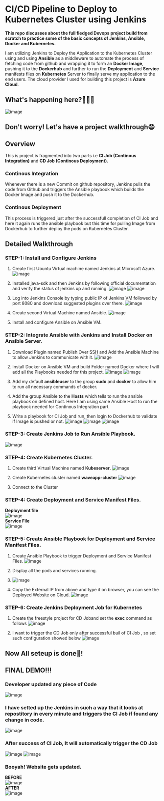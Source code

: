 # CI/CD Pipeline to Deploy to Kubernetes Cluster using Jenkins
**This repo discusses about the full fledged Devops project build from scratch to practice some of the basic concepts of Jenkins, Ansible, Docker and Kubernetes.**

I am utilizing Jenkins to Deploy the Application to the Kubernetes Cluster using and using **Ansible** as a middleware to automate the process of fetching code from github and wrapping it to form an **Docker Image**,  pushing it to the **Dockerhub** and further to run the **Deployment** and **Service** manifests files on **Kubernetes** Server to finally serve my application to the end users.
The cloud provider I used for building this project is **Azure Cloud**.

## What's happening here?🤯🤯🤯
![image](https://github.com/Harshtyagi001/cafe-app/assets/96621226/4c166a7a-0941-47bd-abe7-bf4ccb9fa838)

## Don't worry! Let's have a project walkthrough😄

## Overview
This is project is fragmented into two parts i.e **CI Job (Continous Integration)** and **CD Job (Continous Deployment)**.
### Continous Integration
Whenever there is a new Commit on github repository, Jenkins pulls the code from Github and triggers the Ansible playbook which builds the Docker Image and push it to the Dockerhub.

### Continous Deployment
This process is triggered just after the successfull completion of CI Job and here it again runs the ansible playbook but this time for pulling Image from Dockerhub to further deploy the pods on Kubernetes Cluster.

## Detailed Walkthrough

### STEP-1: **Install and Configure Jenkins**
1. Create first Ubuntu Virtual machine named Jenkins at Microsoft Azure.
   ![image](https://github.com/Harshtyagi001/cafe-app/assets/96621226/21460e54-50b9-4d90-b8f2-cac2bda9b04b)

2. Installed java-sdk and then Jenkins by following official documentation and verify the status of jenkins up and running.
   ![image](https://github.com/Harshtyagi001/cafe-app/assets/96621226/cac5576d-7142-4179-a4ef-3fe7bb4223e2)
   ![image](https://github.com/Harshtyagi001/cafe-app/assets/96621226/1141f3f3-6666-4ef4-8ff5-5d5a6f02de1c)
   
3. Log into Jenkins Console by typing public IP of Jenkins VM followed by port 8080 and download suggested plugins over there.
   ![image](https://github.com/Harshtyagi001/cafe-app/assets/96621226/aff13c79-9c30-4957-ab87-73c38ff9554d)

4. Create second Virtual Machine named Ansible.
   ![image](https://github.com/Harshtyagi001/cafe-app/assets/96621226/b5fce29b-8e32-4d71-8f0f-f0fdf4b86a18)

5. Install and configure Ansible on Ansible VM.

### STEP-2: **Integrate Ansible with Jenkins and Install Docker on Ansible Server.**
1. Download Plugin named Publish Over SSH and Add the Ansible Machine to allow Jenkins to communicate with it.
  ![image](https://github.com/Harshtyagi001/cafe-app/assets/96621226/a8cb6bc0-cd0e-4ecc-bb70-7a685e04ba40)

2. Install Docker on Ansible VM and build Folder named Docker where I will add all the Playbooks needed for this project.
   ![image](https://github.com/Harshtyagi001/cafe-app/assets/96621226/f8623c73-2605-4d72-8f84-c7a2255da007)
   ![image](https://github.com/Harshtyagi001/cafe-app/assets/96621226/e9e6c2df-b8f1-421b-810c-db5d2a6a52b7)

3. Add my default **ansibleuser** to the group **sudo** and **docker** to allow him to run all necessary commands of docker.
4. Add the group Ansible to the **Hosts** which tells to run the ansible playbook on defined host. Here I am using same Ansible Host to run the playbook needed for Continous Integration part.
5. Write a playbook for CI Job and run, then login to Dockerhub to validate if Image is pushed or not.
    ![image](https://github.com/Harshtyagi001/cafe-app/assets/96621226/eef0ab00-b350-4857-8cc2-31126248349e)
    ![image](https://github.com/Harshtyagi001/cafe-app/assets/96621226/c5424014-10aa-4cb5-ab3f-cdc6fec5d533)
    ![image](https://github.com/Harshtyagi001/cafe-app/assets/96621226/2418d33f-3e03-41cd-8d7f-6d516711b36e)

### STEP-3: **Create Jenkins Job to Run Ansible Playbook.**
![image](https://github.com/Harshtyagi001/cafe-app/assets/96621226/b9125e02-1c24-4f46-9f41-5caf427d5f63)

### STEP-4: **Create Kubernetes Cluster.**
1. Create third Virtual Machine named **Kubeserver**.
   ![image](https://github.com/Harshtyagi001/cafe-app/assets/96621226/438ead35-98a7-4e0c-b48f-c31494b5ca79)
   
2. Create Kubernetes cluster named **waveapp-cluster**
   ![image](https://github.com/Harshtyagi001/cafe-app/assets/96621226/87511666-f862-46e4-829e-400112cc34ad)

3. Connect to the Cluster

### STEP-4: **Create Deployment and Service Manifest Files.**
**Deployment file** <br>
 ![image](https://github.com/Harshtyagi001/cafe-app/assets/96621226/f4f2e03c-246b-4341-b849-2b352d8846a1) <br>
**Service File** <br>
 ![image](https://github.com/Harshtyagi001/cafe-app/assets/96621226/47a50c90-da58-4212-9250-b0266f2b8f4c) <br>

### STEP-5: **Create Ansible Playbook for Deployment and Service Manifest Files.**
1. Create Ansible Playbook to trigger Deployment and Service Manifest Files.
  ![image](https://github.com/Harshtyagi001/cafe-app/assets/96621226/1f005799-7639-4fc9-a2a9-d14728dc0728)

2. Display all the pods and services running.
3.  ![image](https://github.com/Harshtyagi001/cafe-app/assets/96621226/b621a168-04c3-4d69-ab36-2da9667ca230)
4. Copy the External IP from above and type it on browser, you can see the Deployed Website on Cloud.
   ![image](https://github.com/Harshtyagi001/cafe-app/assets/96621226/d4c70a10-5382-4231-84b8-d479aa9f593c)

### STEP-6: Create Jenkins Deployment Job for Kubernetes
1. Create the freestyle project for CD Joband set the **exec** command as follows
   ![image](https://github.com/Harshtyagi001/cafe-app/assets/96621226/c89815af-864f-4aac-87e9-c5130615a41c)

2. I want to trigger the CD Job only after successful buil of CI Job , so set such configuration showed below
   ![image](https://github.com/Harshtyagi001/cafe-app/assets/96621226/f472b88f-9fec-4287-8a5d-c165cde95dc5)

## Now All seteup is done🤗!

## FINAL DEMO!!!

### Developer updated any piece of Code
   ![image](https://github.com/Harshtyagi001/cafe-app/assets/96621226/a9bc8d9e-92d9-45aa-8602-395297ab4542)

### I have setted up the Jenkins in such a way that it looks at repostitory in every minute and triggers the CI Job if found any change in code.
   ![image](https://github.com/Harshtyagi001/cafe-app/assets/96621226/1e88d404-b440-4c8f-a711-1bfe0e65dddc)

### After success of CI Job, It will automatically trigger the CD Job
   ![image](https://github.com/Harshtyagi001/cafe-app/assets/96621226/61b64979-20f9-4ac3-ac89-f34c755c7959)
   ![image](https://github.com/Harshtyagi001/cafe-app/assets/96621226/203ee9a6-e262-4cfe-bef8-c8d31c09448e)

### Booyah! Website gets updated.
  **BEFORE** <br> 
     ![image](https://github.com/Harshtyagi001/cafe-app/assets/96621226/eca1ee71-009c-42c7-a4e2-1a53718694a1) <br>
  **AFTER**  <br>
     ![image](https://github.com/Harshtyagi001/cafe-app/assets/96621226/ff7ddc19-84ba-4fc0-bc43-7c233b7a8a78)  <br>




